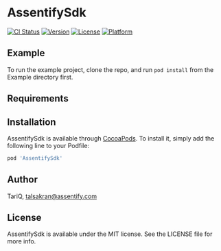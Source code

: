 # AssentifySdk

[![CI Status](https://img.shields.io/travis/TariQ/AssentifySdk.svg?style=flat)](https://travis-ci.org/TariQ/AssentifySdk)
[![Version](https://img.shields.io/cocoapods/v/AssentifySdk.svg?style=flat)](https://cocoapods.org/pods/AssentifySdk)
[![License](https://img.shields.io/cocoapods/l/AssentifySdk.svg?style=flat)](https://cocoapods.org/pods/AssentifySdk)
[![Platform](https://img.shields.io/cocoapods/p/AssentifySdk.svg?style=flat)](https://cocoapods.org/pods/AssentifySdk)

## Example

To run the example project, clone the repo, and run `pod install` from the Example directory first.

## Requirements

## Installation

AssentifySdk is available through [CocoaPods](https://cocoapods.org). To install
it, simply add the following line to your Podfile:

```ruby
pod 'AssentifySdk'
```

## Author

TariQ, talsakran@assentify.com

## License

AssentifySdk is available under the MIT license. See the LICENSE file for more info.
